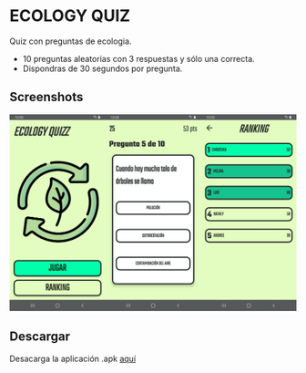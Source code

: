 # ECOLOGY QUIZ

Quiz con preguntas de ecologia.

 - 10 preguntas aleatorias con 3 respuestas y sólo una correcta.
 - Dispondras de 30 segundos por pregunta.

## Screenshots
![screenshot](https://github.com/chrismagaa/MyQuizApp/blob/master/screenshots.png)

## Descargar

 Desacarga la aplicación .apk [aquí](https://github.com/chrismagaa/MyQuizApp/raw/master/app/release/app-release.apk)

